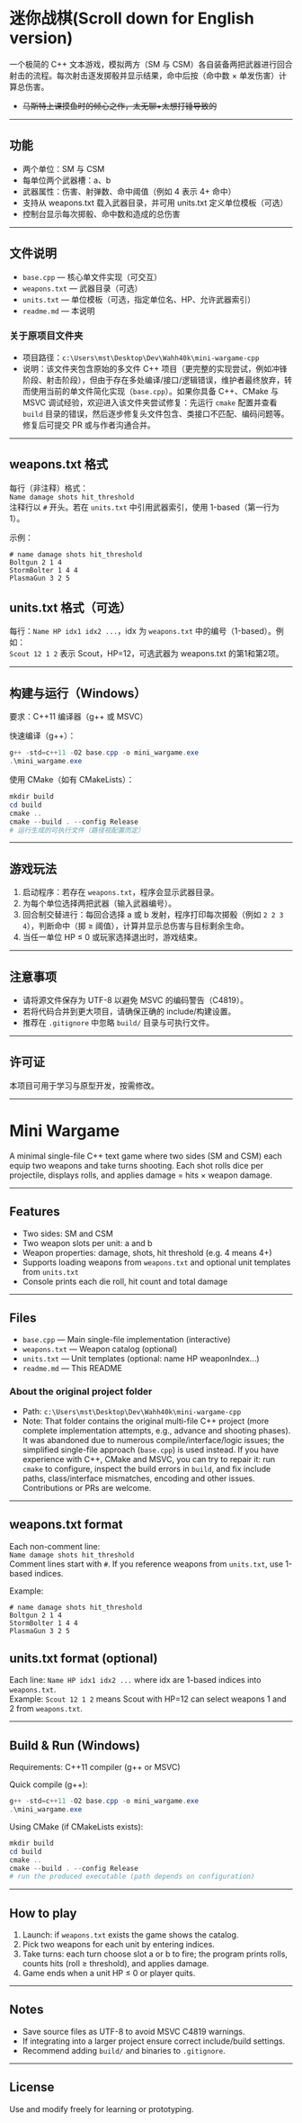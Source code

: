 # 迷你战棋(Scroll down for English version)

一个极简的 C++ 文本游戏，模拟两方（SM 与 CSM）各自装备两把武器进行回合射击的流程。每次射击逐发掷骰并显示结果，命中后按（命中数 × 单发伤害）计算总伤害。

- <del>马斯特上课摸鱼时的倾心之作，太无聊+太想打锤导致的</del>
---

## 功能
- 两个单位：SM 与 CSM  
- 每单位两个武器槽：a、b  
- 武器属性：伤害、射弹数、命中阈值（例如 4 表示 4+ 命中）  
- 支持从 weapons.txt 载入武器目录，并可用 units.txt 定义单位模板（可选）  
- 控制台显示每次掷骰、命中数和造成的总伤害

---

## 文件说明
- `base.cpp` — 核心单文件实现（可交互）  
- `weapons.txt` — 武器目录（可选）  
- `units.txt` — 单位模板（可选，指定单位名、HP、允许武器索引）  
- `readme.md` — 本说明

### 关于原项目文件夹
- 项目路径：`c:\Users\mst\Desktop\Dev\Wahh40k\mini-wargame-cpp`  
- 说明：该文件夹包含原始的多文件 C++ 项目（更完整的实现尝试，例如冲锋阶段、射击阶段），但由于存在多处编译/接口/逻辑错误，维护者最终放弃，转而使用当前的单文件简化实现（`base.cpp`）。如果你具备 C++、CMake 与 MSVC 调试经验，欢迎进入该文件夹尝试修复：先运行 `cmake` 配置并查看 `build` 目录的错误，然后逐步修复头文件包含、类接口不匹配、编码问题等。修复后可提交 PR 或与作者沟通合并。

---

## weapons.txt 格式
每行（非注释）格式：  
`Name damage shots hit_threshold`  
注释行以 `#` 开头。若在 `units.txt` 中引用武器索引，使用 1-based（第一行为 1）。

示例：
```
# name damage shots hit_threshold
Boltgun 2 1 4
StormBolter 1 4 4
PlasmaGun 3 2 5
```

## units.txt 格式（可选）
每行：`Name HP idx1 idx2 ...`，idx 为 `weapons.txt` 中的编号（1-based）。例如：  
`Scout 12 1 2` 表示 Scout，HP=12，可选武器为 weapons.txt 的第1和第2项。

---

## 构建与运行（Windows）
要求：C++11 编译器（g++ 或 MSVC）

快速编译（g++）：
```powershell
g++ -std=c++11 -O2 base.cpp -o mini_wargame.exe
.\mini_wargame.exe
```

使用 CMake（如有 CMakeLists）：
```powershell
mkdir build
cd build
cmake ..
cmake --build . --config Release
# 运行生成的可执行文件（路径视配置而定）
```

---

## 游戏玩法
1. 启动程序：若存在 `weapons.txt`，程序会显示武器目录。  
2. 为每个单位选择两把武器（输入武器编号）。  
3. 回合制交替进行：每回合选择 a 或 b 发射，程序打印每次掷骰（例如 `2 2 3 4`），判断命中（掷 ≥ 阈值），计算并显示总伤害与目标剩余生命。  
4. 当任一单位 HP ≤ 0 或玩家选择退出时，游戏结束。

---

## 注意事项
- 请将源文件保存为 UTF-8 以避免 MSVC 的编码警告（C4819）。  
- 若将代码合并到更大项目，请确保正确的 include/构建设置。  
- 推荐在 `.gitignore` 中忽略 `build/` 目录与可执行文件。

---

## 许可证
本项目可用于学习与原型开发，按需修改。

---

# Mini Wargame

A minimal single-file C++ text game where two sides (SM and CSM) each equip two weapons and take turns shooting. Each shot rolls dice per projectile, displays rolls, and applies damage = hits × weapon damage.

---

## Features
- Two sides: SM and CSM  
- Two weapon slots per unit: a and b  
- Weapon properties: damage, shots, hit threshold (e.g. 4 means 4+)  
- Supports loading weapons from `weapons.txt` and optional unit templates from `units.txt`  
- Console prints each die roll, hit count and total damage

---

## Files
- `base.cpp` — Main single-file implementation (interactive)  
- `weapons.txt` — Weapon catalog (optional)  
- `units.txt` — Unit templates (optional: name HP weaponIndex...)  
- `readme.md` — This README

### About the original project folder
- Path: `c:\Users\mst\Desktop\Dev\Wahh40k\mini-wargame-cpp`  
- Note: That folder contains the original multi-file C++ project (more complete implementation attempts, e.g., advance and shooting phases). It was abandoned due to numerous compile/interface/logic issues; the simplified single-file approach (`base.cpp`) is used instead. If you have experience with C++, CMake and MSVC, you can try to repair it: run `cmake` to configure, inspect the build errors in `build`, and fix include paths, class/interface mismatches, encoding and other issues. Contributions or PRs are welcome.

---

## weapons.txt format
Each non-comment line:  
`Name damage shots hit_threshold`  
Comment lines start with `#`. If you reference weapons from `units.txt`, use 1-based indices.

Example:
```
# name damage shots hit_threshold
Boltgun 2 1 4
StormBolter 1 4 4
PlasmaGun 3 2 5
```

## units.txt format (optional)
Each line: `Name HP idx1 idx2 ...` where idx are 1-based indices into `weapons.txt`.  
Example: `Scout 12 1 2` means Scout with HP=12 can select weapons 1 and 2 from `weapons.txt`.

---

## Build & Run (Windows)
Requirements: C++11 compiler (g++ or MSVC)

Quick compile (g++):
```powershell
g++ -std=c++11 -O2 base.cpp -o mini_wargame.exe
.\mini_wargame.exe
```

Using CMake (if CMakeLists exists):
```powershell
mkdir build
cd build
cmake ..
cmake --build . --config Release
# run the produced executable (path depends on configuration)
```

---

## How to play
1. Launch: if `weapons.txt` exists the game shows the catalog.  
2. Pick two weapons for each unit by entering indices.  
3. Take turns: each turn choose slot a or b to fire; the program prints rolls, counts hits (roll ≥ threshold), and applies damage.  
4. Game ends when a unit HP ≤ 0 or player quits.

---

## Notes
- Save source files as UTF-8 to avoid MSVC C4819 warnings.  
- If integrating into a larger project ensure correct include/build settings.  
- Recommend adding `build/` and binaries to `.gitignore`.

---

## License
Use and modify freely for learning or prototyping.
